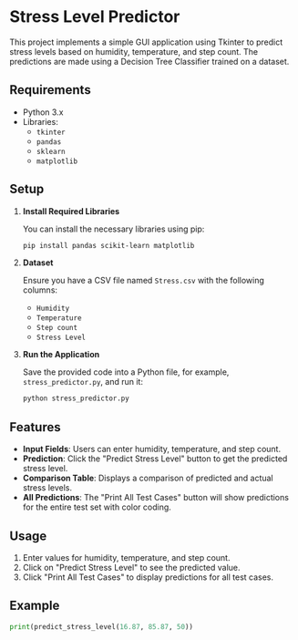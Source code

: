 # Stress Level Predictor

This project implements a simple GUI application using Tkinter to predict stress levels based on humidity, temperature, and step count. The predictions are made using a Decision Tree Classifier trained on a dataset.

## Requirements

- Python 3.x
- Libraries:
  - `tkinter`
  - `pandas`
  - `sklearn`
  - `matplotlib`

## Setup

1. **Install Required Libraries**

   You can install the necessary libraries using pip:

   ```bash
   pip install pandas scikit-learn matplotlib
   ```

2. **Dataset**

   Ensure you have a CSV file named `Stress.csv` with the following columns:
   - `Humidity`
   - `Temperature`
   - `Step count`
   - `Stress Level`

3. **Run the Application**

   Save the provided code into a Python file, for example, `stress_predictor.py`, and run it:

   ```bash
   python stress_predictor.py
   ```

## Features

- **Input Fields**: Users can enter humidity, temperature, and step count.
- **Prediction**: Click the "Predict Stress Level" button to get the predicted stress level.
- **Comparison Table**: Displays a comparison of predicted and actual stress levels.
- **All Predictions**: The "Print All Test Cases" button will show predictions for the entire test set with color coding.

## Usage

1. Enter values for humidity, temperature, and step count.
2. Click on "Predict Stress Level" to see the predicted value.
3. Click "Print All Test Cases" to display predictions for all test cases.

## Example

```python
print(predict_stress_level(16.87, 85.87, 50))
```


